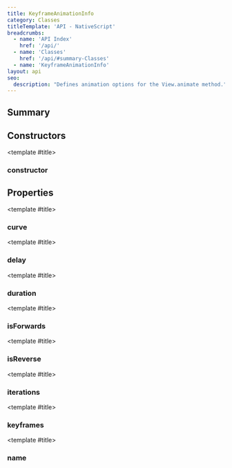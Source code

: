 ```yaml
---
title: KeyframeAnimationInfo
category: Classes
titleTemplate: 'API - NativeScript'
breadcrumbs: 
  - name: 'API Index'
    href: '/api/'
  - name: 'Classes'
    href: '/api/#summary-Classes'
  - name: 'KeyframeAnimationInfo'
layout: api
seo:
  description: "Defines animation options for the View.animate method."
---
```


<!-- This page is auto generated, do not edit manually. -->
<!-- Run "yarn generate:api-docs" to regenerate -->

<script setup lang="ts">
  import { provide } from "vue";
  import API_DATA from "./KeyframeAnimationInfo.data.json";
  
  provide('API_DATA', API_DATA);
</script>

<APIRefHierarchy v-once />

<APIRefComment commentBase64="eyJibG9ja1RhZ3MiOltdLCJtb2RpZmllclRhZ3MiOnt9LCJzdW1tYXJ5IjpbeyJraW5kIjoidGV4dCIsInRleHQiOiJEZWZpbmVzIGFuaW1hdGlvbiBvcHRpb25zIGZvciB0aGUgVmlldy5hbmltYXRlIG1ldGhvZC4ifV19" v-once />

## <Heading ignore>Summary</Heading>

<APIRefSummary v-once />

## Constructors

<div class="">

<APIRef for="7456" v-once>

<template #title>

### constructor

</template>

</APIRef>

</div>

## Properties

<div class="isOptional">

<APIRef for="7463" v-once>

<template #title>

### curve

</template>

</APIRef>

</div>

<div class="isOptional">

<APIRef for="7461" v-once>

<template #title>

### delay

</template>

</APIRef>

</div>

<div class="isOptional">

<APIRef for="7460" v-once>

<template #title>

### duration

</template>

</APIRef>

</div>

<div class="">

<APIRef for="7464" v-once>

<template #title>

### isForwards

</template>

</APIRef>

</div>

<div class="isOptional">

<APIRef for="7465" v-once>

<template #title>

### isReverse

</template>

</APIRef>

</div>

<div class="isOptional">

<APIRef for="7462" v-once>

<template #title>

### iterations

</template>

</APIRef>

</div>

<div class="">

<APIRef for="7458" v-once>

<template #title>

### keyframes

</template>

</APIRef>

</div>

<div class="isOptional">

<APIRef for="7459" v-once>

<template #title>

### name

</template>

</APIRef>

</div>
